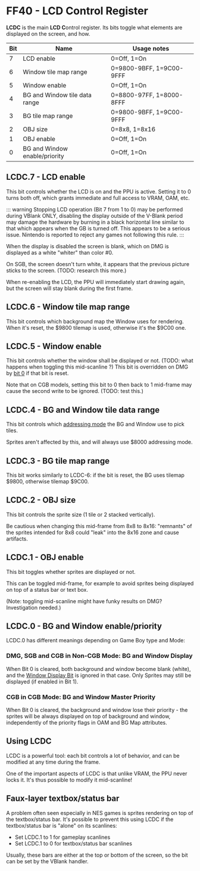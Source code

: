 # FF40 - LCD Control Register

**LCDC** is the main **LCD C**ontrol register. Its bits toggle what
elements are displayed on the screen, and how.

| Bit | Name                           | Usage notes              |
|-----|--------------------------------|--------------------------|
| 7   | LCD enable                     | 0=Off, 1=On              |
| 6   | Window tile map range          | 0=9800-9BFF, 1=9C00-9FFF |
| 5   | Window enable                  | 0=Off, 1=On              |
| 4   | BG and Window tile data range  | 0=8800-97FF, 1=8000-8FFF |
| 3   | BG tile map range              | 0=9800-9BFF, 1=9C00-9FFF |
| 2   | OBJ size                       | 0=8x8, 1=8x16            |
| 1   | OBJ enable                     | 0=Off, 1=On              |
| 0   | BG and Window enable/priority  | 0=Off, 1=On              |


## LCDC.7 - LCD enable

This bit controls whether the LCD is on and the PPU is active. Setting
it to 0 turns both off, which grants immediate and full access to VRAM,
OAM, etc.

::: warning
Stopping LCD operation (Bit 7 from 1 to 0) may be performed
during VBlank ONLY, disabling the display outside
of the V-Blank period may damage the hardware by burning in a black
horizontal line similar to that which appears when the GB is turned off.
This appears to be a serious issue. Nintendo is reported to reject any
games not following this rule.
:::

When the display is disabled the screen is blank, which on DMG is
displayed as a white "whiter" than color \#0.

On SGB, the screen doesn't turn white, it appears that the previous
picture sticks to the screen. (TODO: research this more.)

When re-enabling the LCD, the PPU will immediately start drawing again,
but the screen will stay blank during the first frame.

## LCDC.6 - Window tile map range

This bit controls which background map the Window uses for rendering.
When it's reset, the \$9800 tilemap is used, otherwise it's the \$9C00
one.

## LCDC.5 - Window enable

This bit controls whether the window shall be displayed or not. (TODO:
what happens when toggling this mid-scanline ?) This bit is overridden
on DMG by [bit 0](#lcdc-0-bg-window-display-priority)
if that bit is reset.

Note that on CGB models, setting this bit to 0 then back to 1 mid-frame
may cause the second write to be ignored. (TODO: test this.)

## LCDC.4 - BG and Window tile data range

This bit controls which [addressing
mode](#vram-tile-data) the BG and Window use to
pick tiles.

Sprites aren't affected by this, and will always use \$8000 addressing
mode.

## LCDC.3 - BG tile map range

This bit works similarly to LCDC-6: if the bit is
reset, the BG uses tilemap $9800, otherwise tilemap $9C00.


## LCDC.2 - OBJ size

This bit controls the sprite size (1 tile or 2 stacked vertically).

Be cautious when changing this mid-frame from 8x8 to 8x16: "remnants"
of the sprites intended for 8x8 could "leak" into the 8x16 zone and
cause artifacts.

## LCDC.1 - OBJ enable

This bit toggles whether sprites are displayed or not.

This can be toggled mid-frame, for example to avoid sprites being
displayed on top of a status bar or text box.

(Note: toggling mid-scanline might have funky results on DMG?
Investigation needed.)

## LCDC.0 - BG and Window enable/priority

LCDC.0 has different meanings depending on Game Boy type and Mode:

### DMG, SGB and CGB in Non-CGB Mode: BG and Window Display

When Bit 0 is cleared, both background and window become blank (white),
and the [Window Display Bit](#lcdc-5-window-display-enable)
is ignored in that case. Only Sprites may still be displayed (if enabled
in Bit 1).

### CGB in CGB Mode: BG and Window Master Priority

When Bit 0 is cleared, the background and window lose their priority -
the sprites will be always displayed on top of background and window,
independently of the priority flags in OAM and BG Map attributes.

## Using LCDC

LCDC is a powerful tool: each bit controls a lot of behavior, and can be
modified at any time during the frame.

One of the important aspects of LCDC is that unlike VRAM, the PPU never
locks it. It's thus possible to modify it mid-scanline!

## Faux-layer textbox/status bar

A problem often seen especially in NES games is sprites rendering on top
of the textbox/status bar. It's possible to prevent this using LCDC if
the textbox/status bar is "alone" on its scanlines:

-   Set LCDC.1 to 1 for gameplay scanlines
-   Set LCDC.1 to 0 for textbox/status bar scanlines

Usually, these bars are either at the top or bottom of the screen, so
the bit can be set by the VBlank handler.

